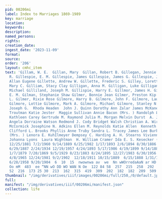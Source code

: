 ```yaml
---
pid: 00206mi
label: Index to Marriages 1869-1989
key: marriage
location: 
keywords: 
description: 
named_persons: 
rights: 
creation_date: 
ingest_date: '2023-11-09'
format: 
source: 
order: '206'
layout: cmhc_item
text: 'Gillam, W. E.  Gillan, Mary  Gillan, Robert B. Gillegan, Jennie Gillen, Angelo
  R. Gillespie, E. M. Gillespie, James Gillespie, James G. Gillespie, Jennie Gillette,
  Allan Eugene Gillette, Andrew W. Gillette, Frederic S. Gilley, Loretta Jewel Gillgallon,
  Mary C. Gilliam, Stacy Clay Gilligan, Anna M. Gilligan, Luke Gilligan, Mary A. Gilligan,
  Michael Gilliland, Joseph M. Gillispie, Harry E. Gillmor, James H. Gillpatrick,
  E. M. Gilman, Stephanie Shaw Gilmer, Bonnie Jean Gilmer, Preston Kip Gilmer, Richard
  L. Gilmer, Rixie Rose Gilmore, Harry B. Gilmore, John F. Gilmore, Laura (Mrs. )
  Gilmore, Lottie Gilmore, Mark A. Gilmore, Michael Gilmore, Stanley N. Gilna, Ardyce  Gilpin,
  Joseph G.  Rhoda Headen  John J. Quinn Dorothy Ann Zalar James McKane  Sheryl Ann
  Troutman Katie Jester  Maggie Sullivan Annie Bacon (Mrs. ) Randolph L. Crawford
  Kathleen Carey Gertrude M. Raymond Julia M. Morgan Melvin Durst  A. J. McDonald
  Angela Dorraine Watson Redmond J. Cody Bridget Walsh Christian A. Wirth Ada Norton  Lucinda
  McCormick Josephine N. Adkins Ellen M. Reynolds Katie Allen  Kenneth Lynn Olsen
  Clifford L. Brooks Phyllis Anne Truby Sandra L. Tracey James Lee Burk Jr. May Dellet
  (Mrs. ) Lenora E. KuhIlmeyer Dempsey C. Harding A. H. Stearns Vivienne B. Gratton
  Johanna Lyons  Laura Wightman  H. William Cramer Ida E. S. Kesecker (Mrs. )  196  12/3/1888
  12/25/1881 7/2/1960 9/14/1889 6/25/1982 1/17/1893 2/6/1894 8/30/1886 6/23/1886 5/27/1984
  6/29/1887 2/24/1934 12/19/1957 4/24/1893 5/17/1986 4/19/1899 9/14/1884 2/10/1892
  1/7/1879 7/20/1869 9/5/1929 8/23/1883 8/24/1895 12/27/1983 6/30/1956 10/11/1987
  4/8/1965 12/24/1981 9/2/1902  12/18/1911 10/15/1889  6/15/1888 1/31/1942 7/3/1891  6/13/1886
  6/28/1958 9/20/1904  6  10  15  nwownwa av  we  Nn wWOrredaAaN ar HD HO OO W  me
  Oo mM  483  ee “NN wO DD WO WAN N Oe  122 84 58  257  215  258  292  284  451  335  267  332  263  588
  52  216  173 25 30  213  162  315  419  309  202  182  182  209  509 58  389 74  147  280  341  284 '
thumbnail: "/img/derivatives/iiif/images/00206mi/full/250,/0/default.jpg"
full: 
manifest: "/img/derivatives/iiif/00206mi/manifest.json"
collection: life
---
```

